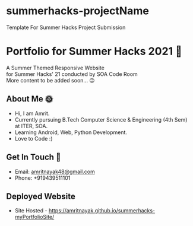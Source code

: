# summerhacks-projectName
Template For Summer Hacks Project Submission

# Portfolio for Summer Hacks 2021 🍹

A Summer Themed Responsive Website<br />
for Summer Hacks' 21 conducted by SOA Code Room<br />
More content to be added soon... 😉

## About Me 🌞

* Hi, I am Amrit.
* Currently pursuing B.Tech Computer Science & Engineering (4th Sem) at ITER, SOA.
* Learning Android, Web, Python Development.
* Love to Code :)










## Get In Touch 👥

* Email: amritnayak48@gmail.com
* Phone: +919439511101

## Deployed Website

* Site Hosted - https://amritnayak.github.io/summerhacks-myPortfolioSite/

